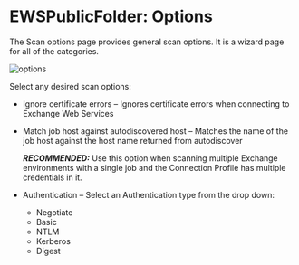# EWSPublicFolder: Options

The Scan options page provides general scan options. It is a wizard page for all of the categories.

![options](/img/versioned_docs/accessanalyzer_11.6/accessanalyzer/install/application/options.webp)

Select any desired scan options:

- Ignore certificate errors – Ignores certificate errors when connecting to Exchange Web Services
- Match job host against autodiscovered host – Matches the name of the job host against the host
  name returned from autodiscover

    **_RECOMMENDED:_** Use this option when scanning multiple Exchange environments with a single
    job and the Connection Profile has multiple credentials in it.

- Authentication – Select an Authentication type from the drop down:

    - Negotiate
    - Basic
    - NTLM
    - Kerberos
    - Digest
